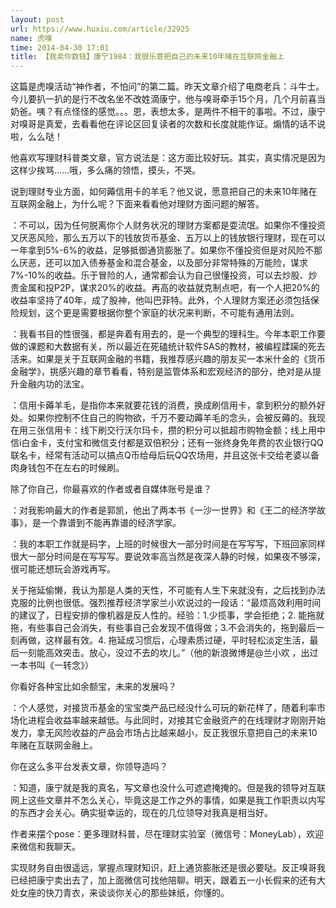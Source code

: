 ```yaml
---
layout: post
url: https://www.huxiu.com/article/32925
name: 虎嗅
time: 2014-04-30 17:01
title: 【我卖你数钱】康宁1984：我很乐意把自己的未来10年赌在互联网金融上
---
```

这篇是虎嗅活动“神作者，不怕问”的第二篇。昨天文章介绍了电商老兵：斗牛士。今儿要扒一扒的是行不改名坐不改姓滴康宁，他与嗅哥牵手15个月，几个月前喜当奶爸。咦？有点怪怪的感觉。。。恩，表想太多，是两件不相干的事啦。不过，康宁对嗅哥是真爱，去看看他在评论区回复读者的次数和长度就能作证。煽情的话不说啦，么么哒！

他喜欢写理财科普类文章，官方说法是：这方面比较好玩。其实，真实情况是因为这样少挨骂......哦，多么痛的领悟，摸头，不哭。

说到理财专业方面，如何薅信用卡的羊毛？他又说，愿意把自己的未来10年赌在互联网金融上，为什么呢？下面来看看他对理财方面问题的解答。

：不可以，因为任何脱离你个人财务状况的理财方案都是耍流氓。如果你不懂投资又厌恶风险，那么五万以下的钱放货币基金、五万以上的钱放银行理财，现在可以一年拿到5%-6%的收益，足够抵御通货膨胀了。如果你不懂投资但是对风险不那么厌恶，还可以加入债券基金和混合基金，以及部分非常特殊的万能险，谋求7%-10%的收益。乐于冒险的人，通常都会认为自己很懂投资，可以去炒股、炒贵金属和投P2P，谋求20%的收益。再高的收益就克制点吧，有一个人把20%的收益率坚持了40年，成了股神，他叫巴菲特。此外，个人理财方案还必须包括保险规划，这个更是需要根据你整个家庭的状况来判断，不可能有通用法则。

：我看书目的性很强，都是奔着有用去的，是一个典型的理科生。今年本职工作要做的课题和大数据有关，所以最近在死磕统计软件SAS的教材，被编程蹂躏的死去活来。如果是关于互联网金融的书籍，我推荐感兴趣的朋友买一本米什金的《货币金融学》，挑感兴趣的章节看看，特别是监管体系和宏观经济的部分，绝对是从提升金融内功的法宝。

：信用卡薅羊毛，是指你本来就要花钱的消费，换成刷信用卡，拿到积分的额外好处。如果你控制不住自己的购物欲，千万不要动薅羊毛的念头，会被反薅的。我现在用三张信用卡：线下刷交行沃尔玛卡，攒的积分可以抵超市购物金额；线上用中信i白金卡，支付宝和微信支付都是双倍积分；还有一张终身免年费的农业银行QQ联名卡，经常有活动可以搞点Q币给母后玩QQ农场用，并且这张卡交给老婆以备肉身钱包不在左右的时候刷。

除了你自己，你最喜欢的作者或者自媒体账号是谁？

：对我影响最大的作者是郭凯，他出了两本书《一沙一世界》和《王二的经济学故事》，是一个靠谱到不能再靠谱的经济学家。

：我的本职工作就是码字，上班的时候很大一部分时间是在写写写，下班回家同样很大一部分时间是在写写写。要说效率高当然是夜深人静的时候，如果夜不够深，很可能还想玩会游戏再写。

关于拖延偷懒，我认为那是人类的天性，不可能有人生下来就没有，之后找到办法克服的比例也很低。强烈推荐经济学家兰小欢说过的一段话：“最烦高效利用时间的建议了，日程安排的像机器是反人性的。经验：1.少揽事，学会拒绝；2. 能拖就拖，有些事自己会消失，有些事自己会发现不值得做；3.不会消失的，拖到最后一刻再做，这样最有效。4. 拖延成习惯后，心理素质过硬，平时轻松淡定生活，最后一刻能高效突击。放心，没过不去的坎儿。”（他的新浪微博是@兰小欢 ，出过一本书叫《一转念》）

你看好各种宝比如余额宝，未来的发展吗？

：个人感觉，对接货币基金的宝宝类产品已经没什么可玩的新花样了，随着利率市场化进程会收益率越来越低。与此同时，对接其它金融资产的在线理财才刚刚开始发力，拿无风险收益的产品会市场占比越来越小，反正我很乐意把自己的未来10年赌在互联网金融上。

你在这么多平台发表文章，你领导造吗？

：知道，康宁就是我的真名，写文章也没什么可遮遮掩掩的。但是我的领导对互联网上这些文章并不怎么关心，毕竟这是工作之外的事情，如果是我工作职责以内写的东西才会关心。确实挺幸运的，现在的几位领导对我真是相当好。

作者来摆个pose：更多理财科普，尽在理财实验室（微信号：MoneyLab），欢迎来微信和我聊天。

实现财务自由很遥远，掌握点理财知识，赶上通货膨胀还是很必要哒。反正嗅哥我已经把康宁卖出去了，加上面微信可找他陪聊。明天，跟着五一小长假来的还有大处女座的快刀青衣，来谈谈你关心的那些妹纸，你懂的。

